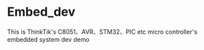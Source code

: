 # Embed_dev
This is ThinkTik's C8051、AVR、STM32、PIC etc micro controller's embedded system dev demo


